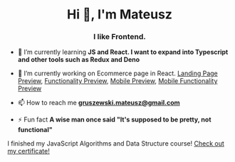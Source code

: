 
<h1 align="center">Hi 👋, I'm Mateusz</h1>
<h3 align="center">I like Frontend.</h3>

- 🌱 I’m currently learning **JS and React. I want to expand into Typescript and other tools such as Redux and Deno**

- 🔭 I’m currently working on Ecommerce page in React.
[Landing Page Preview](https://imgupload.pl/zdjecie/desktop-preview.21tBV), 
[Functionality Preview](https://imgupload.pl/zdjecie/2a7t5), 
[Mobile Preview](https://imgupload.pl/zdjecie/2auDJ), 
[Mobile Functionality Preview](https://imgupload.pl/zdjecie/mobile-design-basket-filled.2aXsO)

- 📫 How to reach me **gruszewski.mateusz@gmail.com**

- ⚡ Fun fact **A wise man once said "It's supposed to be pretty, not functional"**

I finished my JavaScript Algorithms and Data Structure course! [Check out my certificate!](https://freecodecamp.org/certification/fcca9309427-4bc9-4bf6-a549-ccd287bb8add/javascript-algorithms-and-data-structures)

